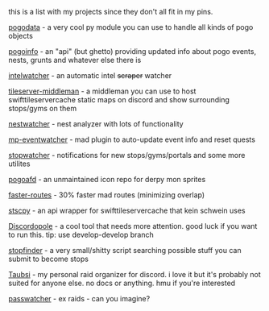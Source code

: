 this is a list with my projects since they don't all fit in my pins.

[pogodata](https://github.com/ccev/pogodata) - a very cool py module you can use to handle all kinds of pogo objects

[pogoinfo](https://github.com/ccev/pogoinfo) - an "api" (but ghetto) providing updated info about pogo events, nests, grunts and whatever else there is

[intelwatcher](https://github.com/ccev/intelwatcher) - an automatic intel ~~scraper~~ watcher

[tileserver-middleman](https://github.com/ccev/tileserver-middleman) - a middleman you can use to host swifttileservercache static maps on discord and show surrounding stops/gyms on them

[nestwatcher](https://github.com/M4d40/nestwatcher) - nest analyzer with lots of functionality

[mp-eventwatcher](https://github.com/ccev/mp-eventwatcher) - mad plugin to auto-update event info and reset quests

[stopwatcher](https://github.com/ccev/stopwatcher) - notifications for new stops/gyms/portals and some more utilites

[pogoafd](https://github.com/ccev/pogoafd) - an unmaintained icon repo for derpy mon sprites

[faster-routes](https://github.com/ccev/faster-routes) - 30% faster mad routes (minimizing overlap)

[stscpy](https://github.com/ccev/stscpy) - an api wrapper for swifttileservercache that kein schwein uses

[Discordopole](https://github.com/ccev/Discordopole) - a cool tool that needs more attention. good luck if you want to run this. tip: use develop-develop branch

[stopfinder](https://github.com/ccev/stopfinder) - a very small/shitty script searching possible stuff you can submit to become stops

[Taubsi](https://github.com/ccev/Taubsi) - my personal raid organizer for discord. i love it but it's probably not suited for anyone else. no docs or anything. hmu if you're interested

[passwatcher](https://github.com/ccev/passwatcher) - ex raids - can you imagine?
